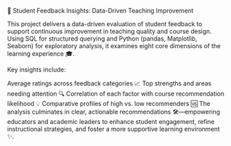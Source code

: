 📝 Student Feedback Insights: Data-Driven Teaching Improvement

This project delivers a data-driven evaluation of student feedback to support continuous improvement in teaching quality and course design. Using SQL for structured querying and Python (pandas, Matplotlib, Seaborn) for exploratory analysis, it examines eight core dimensions of the learning experience 🎓.

Key insights include:

Average ratings across feedback categories 📈
Top strengths and areas needing attention 🔍
Correlation of each factor with course recommendation likelihood 💡
Comparative profiles of high vs. low recommenders 🆚
The analysis culminates in clear, actionable recommendations 🛠️—empowering educators and academic leaders to enhance student engagement, refine instructional strategies, and foster a more supportive learning environment ✨.
